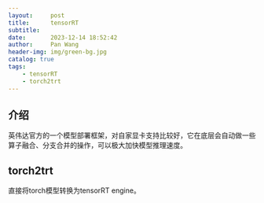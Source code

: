 ```yaml
---
layout:     post
title:      tensorRT
subtitle:   
date:       2023-12-14 18:52:42
author:     Pan Wang
header-img: img/green-bg.jpg
catalog: true
tags:
    - tensorRT
    - torch2trt
---
```


## 介绍

英伟达官方的一个模型部署框架，对自家显卡支持比较好，它在底层会自动做一些算子融合、分支合并的操作，可以极大加快模型推理速度。

## torch2trt

直接将torch模型转换为tensorRT engine。
